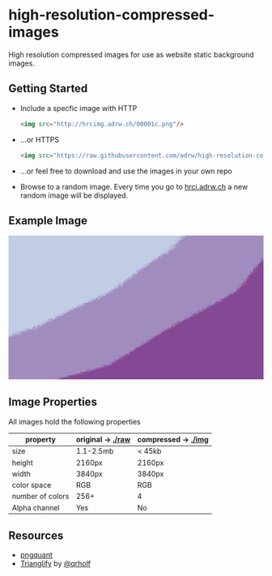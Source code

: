 # high-resolution-compressed-images
High resolution compressed images for use as website static background images.

## Getting Started
- Include a specfic image with HTTP
  ```HTML
  <img src="http://hrcimg.adrw.ch/00001c.png"/>
  ```

- ...or HTTPS
  ```HTML
  <img src="https://raw.githubusercontent.com/adrw/high-resolution-compressed-images/master/img/00001c.png"/>
  ```

- ...or feel free to download and use the images in your own repo

- Browse to a random image. Every time you go to [hrci.adrw.ch](http://hrci.adrw.ch) a new random image will be displayed.
  
## Example Image
![](./img/00001c.png)

## Image Properties
All images hold the following properties

| property | original -> [./raw](./raw) | compressed -> [./img](./img) | 
|---|---|---|
| size | 1.1-2.5mb | < 45kb |
| height | 2160px | 2160px |
| width | 3840px | 3840px |
| color space | RGB | RGB |
| number of colors | 256+ | 4 |
| Alpha channel | Yes | No |

## Resources
- [pngquant](https://github.com/kornelski/pngquant)
- [Trianglify](https://github.com/qrohlf/trianglify) by [@qrholf](http://qrohlf.com/)